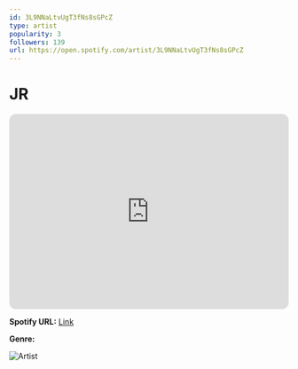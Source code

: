```yaml
---
id: 3L9NNaLtvUgT3fNs8sGPcZ
type: artist
popularity: 3
followers: 139
url: https://open.spotify.com/artist/3L9NNaLtvUgT3fNs8sGPcZ
---
```

# JR

<iframe style="border-radius:12px" src="https://open.spotify.com/embed/artist/3L9NNaLtvUgT3fNs8sGPcZ" width="100%" height="352" frameBorder="0" allowfullscreen="" allow="autoplay; clipboard-write; encrypted-media; fullscreen; picture-in-picture" loading="lazy"></iframe>

**Spotify URL:** [Link](https://open.spotify.com/artist/3L9NNaLtvUgT3fNs8sGPcZ)

**Genre:** 

![Artist](https://i.scdn.co/image/ab6761610000e5eb8f3a9187b912026a4f369593)
